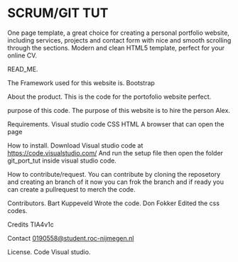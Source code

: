 # SCRUM/GIT TUT
One page template, a great choice for creating a personal portfolio website, including services, projects and contact form with nice and smooth scrolling through the sections. Modern and clean HTML5 template, perfect for your online CV.

READ_ME.

The Framework used for this website is.
Bootstrap

About the product.
This is the code for the portofolio website perfect.

purpose of this code.
The purpose of this website is to hire the person Alex.

Requirements.
Visual studio code
CSS
HTML
A browser that can open the page

How to install.
Download Visual studio code at https://code.visualstudio.com/
And run the setup file then open the folder git_port_tut inside visual studio code.

How to contribute/request.
You can contribute by cloning the reposetory and creating an branch of it now you can frok the branch and if ready you can create a pullrequest to merch the code.

Contributors.
Bart Kuppeveld  Wrote the code.
Don Fokker      Edited the css codes.

Credits
TIA4v1c

Contact
0190558@student.roc-nijmegen.nl

License.
Code Visual studio.
